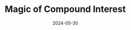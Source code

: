 ---
title: 'Magic of Compound Interest'
date: 2024-05-30
redirect_url: https://public.tableau.com/app/profile/akruti.ambade/viz/MagicofCompoundInterest/Dashboard
draft: false
authors:
  - name: Akruti Ambade
    link: https://github.com/ackruti
    image: https://github.com/ackruti.png
summary: How to make your savings grow exponentially with Compound Interest.
tags:
  - tableau
  - visualization
---
